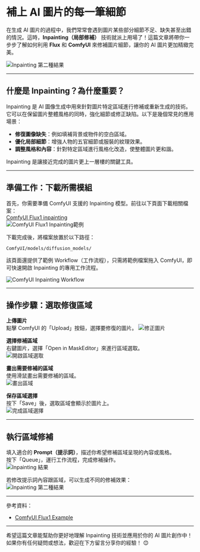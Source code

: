 # **補上 AI 圖片的每一筆細節**  

在生成 AI 圖片的過程中，我們常常會遇到圖片某些部分細節不足、缺失甚至出錯的情況。這時，**Inpainting（局部修補）** 技術就派上用場了！這篇文章將帶你一步步了解如何利用 **Flux** 和 **ComfyUI** 來修補圖片細節，讓你的 AI 圖片更加精緻完美。

![Inpainting 第二種結果](https://res.cloudinary.com/dev7ziixx/image/upload/v1736388127/Inpainting_%E7%AC%AC%E4%BA%8C%E7%A8%AE%E7%B5%90%E6%9E%9C_ptxyfw.png)  
   
---

## **什麼是 Inpainting？為什麼重要？**  

Inpainting 是 AI 圖像生成中用來針對圖片特定區域進行修補或重新生成的技術。它可以在保留圖片整體風格的同時，強化細節或修正缺陷。以下是幾個常見的應用場景：  
- **修復圖像缺失**：例如填補背景或物件的空白區域。  
- **優化局部細節**：增強人物的五官細節或服裝的紋理效果。  
- **調整風格和內容**：針對特定區域進行風格化改造，使整體圖片更和諧。  

Inpainting 是讓接近完成的圖片更上一層樓的關鍵工具。

---

## **準備工作：下載所需模組**  

首先，你需要準備 ComfyUI 支援的 Inpainting 模型。前往以下頁面下載相關檔案：  
[ComfyUI Flux1 inpainting](https://comfyanonymous.github.io/ComfyUI_examples/flux/)  
![ComfyUI Flux1 Inpainting範例](https://res.cloudinary.com/dev7ziixx/image/upload/v1736388129/ComfyUI_Flux1_Iinpainting%E7%AF%84%E4%BE%8B_eep5vk.png)  

下載完成後，將檔案放置於以下路徑：  
```
ComfyUI/models/diffusion_models/
```  

該頁面還提供了範例 Workflow（工作流程），只需將範例檔案拖入 ComfyUI，即可快速開啟 Inpainting 的專用工作流程。  

![ComfyUI Inpainting Workflow](https://res.cloudinary.com/dev7ziixx/image/upload/v1736388127/ComfyUI_Inpainting_Workflow_zgfp0k.png)

---

## **操作步驟：選取修復區域**  

**上傳圖片**  
   點擊 ComfyUI 的「Upload」按鈕，選擇要修復的圖片。 
   ![修正圖片](https://res.cloudinary.com/dev7ziixx/image/upload/v1736388128/%E4%BF%AE%E6%AD%A3%E5%9C%96%E7%89%87_m8r0sr.png)  

**選擇修補區域**  
   右鍵圖片，選擇「Open in MaskEditor」來進行區域選取。  
   ![開啟區域選取](https://res.cloudinary.com/dev7ziixx/image/upload/v1736388127/%E9%96%8B%E5%95%9F%E5%8D%80%E5%9F%9F%E9%81%B8%E5%8F%96_lzltm1.png)  

**畫出需要修補的區域**  
   使用滑鼠畫出需要修補的區域。  
   ![畫出區域](https://res.cloudinary.com/dev7ziixx/image/upload/v1736388129/%E7%95%AB%E5%87%BA%E5%8D%80%E5%9F%9F_j0ozij.png)  

**保存區域選擇**  
   按下「Save」後，選取區域會顯示於圖片上。  
   ![完成區域選擇](https://res.cloudinary.com/dev7ziixx/image/upload/v1736388127/%E5%AE%8C%E6%88%90%E5%8D%80%E5%9F%9F%E9%81%B8%E6%93%87_siz72g.png)  

---

## **執行區域修補**  

填入適合的 **Prompt（提示詞）**，描述你希望修補區域呈現的內容或風格。  
按下「Queue」，運行工作流程，完成修補操作。  
   ![Inpainting 結果](https://res.cloudinary.com/dev7ziixx/image/upload/v1736388130/Inpainting_%E7%B5%90%E6%9E%9C_sx6e81.png)  

若修改提示詞內容跟區域，可以生成不同的修補效果：  
   ![Inpainting 第二種結果](https://res.cloudinary.com/dev7ziixx/image/upload/v1736388127/Inpainting_%E7%AC%AC%E4%BA%8C%E7%A8%AE%E7%B5%90%E6%9E%9C_ptxyfw.png)  

---

參考資料：  
- [ComfyUI Flux1 Example](https://comfyanonymous.github.io/ComfyUI_examples/flux/)  

---

希望這篇文章能幫助你更好地理解 Inpainting 技術並應用於你的 AI 圖片創作中！如果你有任何疑問或想法，歡迎在下方留言分享你的經驗！ 😊  
